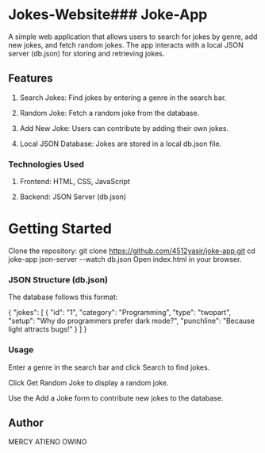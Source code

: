 # Jokes-Website### Joke-App
A simple web application that allows users to search for jokes by genre, add new jokes, and fetch random jokes. The app interacts with a local JSON server (db.json) for storing and retrieving jokes.

## Features
1. Search Jokes: Find jokes by entering a genre in the search bar.

2. Random Joke: Fetch a random joke from the database.

3. Add New Joke: Users can contribute by adding their own jokes.

4. Local JSON Database: Jokes are stored in a local db.json file.

### Technologies Used
 1. Frontend: HTML, CSS, JavaScript

1. Backend: JSON Server (db.json)

# Getting Started

Clone the repository:
git clone https://github.com/4512yasir/joke-app.git
cd joke-app
json-server --watch db.json
Open index.html in your browser.

### JSON Structure (db.json)
The database follows this format:

{
  "jokes": [
    {
      "id": "1",
      "category": "Programming",
      "type": "twopart",
      "setup": "Why do programmers prefer dark mode?",
      "punchline": "Because light attracts bugs!"
    }
  ]
}
### Usage
Enter a genre in the search bar and click Search to find jokes.

Click Get Random Joke to display a random joke.

Use the Add a Joke form to contribute new jokes to the database.

## Author
MERCY ATIENO OWINO
